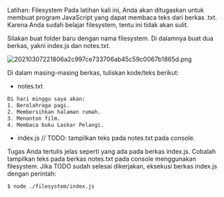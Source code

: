Latihan: Filesystem
Pada latihan kali ini, Anda akan ditugaskan untuk membuat program JavaScript yang dapat membaca teks dari berkas .txt. Karena Anda sudah belajar filesystem, tentu ini tidak akan sulit.

Silakan buat folder baru dengan nama filesystem. Di dalamnya buat dua berkas, yakni index.js dan notes.txt.

<img src="https://d17ivq9b7rppb3.cloudfront.net/original/academy/20210307221806a2c997ce733706ab45c59c0067b1865d.png" class="fr-fic fr-dib fr-fil" alt="20210307221806a2c997ce733706ab45c59c0067b1865d.png">

Di dalam masing-masing berkas, tuliskan kode/teks berikut:

* notes.txt
```txt
Di hari minggu saya akan:
1. Berolahraga pagi.
2. Membersihkan halaman rumah.
3. Menonton film.
4. Membaca buku Laskar Pelangi.
```

* index.js
// TODO: tampilkan teks pada notes.txt pada console.

Tugas Anda tertulis jelas seperti yang ada pada berkas index.js. Cobalah tampilkan teks pada berkas notes.txt pada console menggunakan filesystem. Jika TODO sudah selesai dikerjakan, eksekusi berkas index.js dengan perintah:

```bash
$ node ./filesystem/index.js
```